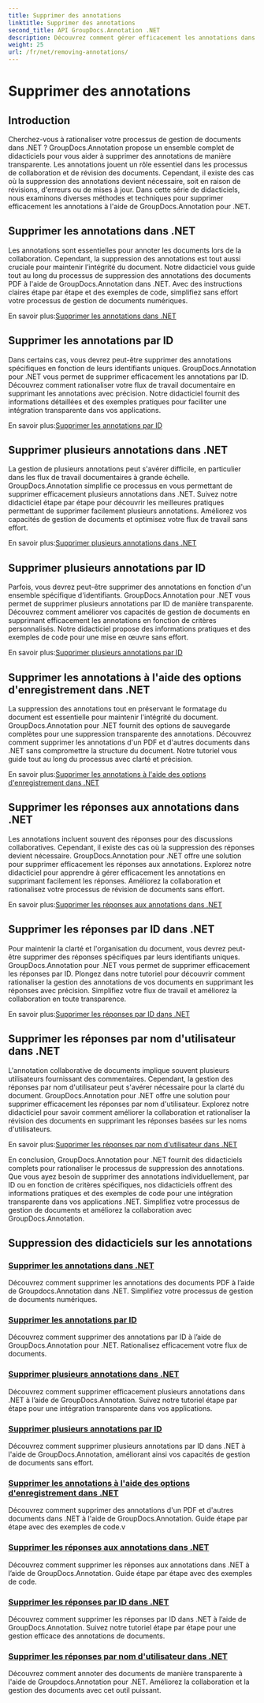 ```yaml
---
title: Supprimer des annotations
linktitle: Supprimer des annotations
second_title: API GroupDocs.Annotation .NET
description: Découvrez comment gérer efficacement les annotations dans .NET avec les didacticiels GroupDocs.Annotation. Rationalisez votre flux de travail documentaire et améliorez la collaboration en toute transparence.
weight: 25
url: /fr/net/removing-annotations/
---
```


# Supprimer des annotations

## Introduction

Cherchez-vous à rationaliser votre processus de gestion de documents dans .NET ? GroupDocs.Annotation propose un ensemble complet de didacticiels pour vous aider à supprimer des annotations de manière transparente. Les annotations jouent un rôle essentiel dans les processus de collaboration et de révision des documents. Cependant, il existe des cas où la suppression des annotations devient nécessaire, soit en raison de révisions, d'erreurs ou de mises à jour. Dans cette série de didacticiels, nous examinons diverses méthodes et techniques pour supprimer efficacement les annotations à l'aide de GroupDocs.Annotation pour .NET.

## Supprimer les annotations dans .NET
Les annotations sont essentielles pour annoter les documents lors de la collaboration. Cependant, la suppression des annotations est tout aussi cruciale pour maintenir l’intégrité du document. Notre didacticiel vous guide tout au long du processus de suppression des annotations des documents PDF à l'aide de GroupDocs.Annotation dans .NET. Avec des instructions claires étape par étape et des exemples de code, simplifiez sans effort votre processus de gestion de documents numériques.

 En savoir plus:[Supprimer les annotations dans .NET](./remove-annotations/)

## Supprimer les annotations par ID
Dans certains cas, vous devrez peut-être supprimer des annotations spécifiques en fonction de leurs identifiants uniques. GroupDocs.Annotation pour .NET vous permet de supprimer efficacement les annotations par ID. Découvrez comment rationaliser votre flux de travail documentaire en supprimant les annotations avec précision. Notre didacticiel fournit des informations détaillées et des exemples pratiques pour faciliter une intégration transparente dans vos applications.

 En savoir plus:[Supprimer les annotations par ID](./remove-annotations-by-id/)

## Supprimer plusieurs annotations dans .NET
La gestion de plusieurs annotations peut s'avérer difficile, en particulier dans les flux de travail documentaires à grande échelle. GroupDocs.Annotation simplifie ce processus en vous permettant de supprimer efficacement plusieurs annotations dans .NET. Suivez notre didacticiel étape par étape pour découvrir les meilleures pratiques permettant de supprimer facilement plusieurs annotations. Améliorez vos capacités de gestion de documents et optimisez votre flux de travail sans effort.

 En savoir plus:[Supprimer plusieurs annotations dans .NET](./remove-multiple-annotations/)

## Supprimer plusieurs annotations par ID
Parfois, vous devrez peut-être supprimer des annotations en fonction d'un ensemble spécifique d'identifiants. GroupDocs.Annotation pour .NET vous permet de supprimer plusieurs annotations par ID de manière transparente. Découvrez comment améliorer vos capacités de gestion de documents en supprimant efficacement les annotations en fonction de critères personnalisés. Notre didacticiel propose des informations pratiques et des exemples de code pour une mise en œuvre sans effort.

 En savoir plus:[Supprimer plusieurs annotations par ID](./remove-multiple-annotations-by-ids/)

## Supprimer les annotations à l'aide des options d'enregistrement dans .NET
La suppression des annotations tout en préservant le formatage du document est essentielle pour maintenir l'intégrité du document. GroupDocs.Annotation pour .NET fournit des options de sauvegarde complètes pour une suppression transparente des annotations. Découvrez comment supprimer les annotations d'un PDF et d'autres documents dans .NET sans compromettre la structure du document. Notre tutoriel vous guide tout au long du processus avec clarté et précision.

 En savoir plus:[Supprimer les annotations à l'aide des options d'enregistrement dans .NET](./remove-annotations-using-save-options/)

## Supprimer les réponses aux annotations dans .NET
Les annotations incluent souvent des réponses pour des discussions collaboratives. Cependant, il existe des cas où la suppression des réponses devient nécessaire. GroupDocs.Annotation pour .NET offre une solution pour supprimer efficacement les réponses aux annotations. Explorez notre didacticiel pour apprendre à gérer efficacement les annotations en supprimant facilement les réponses. Améliorez la collaboration et rationalisez votre processus de révision de documents sans effort.

 En savoir plus:[Supprimer les réponses aux annotations dans .NET](./remove-replies-to-annotations/)

## Supprimer les réponses par ID dans .NET
Pour maintenir la clarté et l'organisation du document, vous devrez peut-être supprimer des réponses spécifiques par leurs identifiants uniques. GroupDocs.Annotation pour .NET vous permet de supprimer efficacement les réponses par ID. Plongez dans notre tutoriel pour découvrir comment rationaliser la gestion des annotations de vos documents en supprimant les réponses avec précision. Simplifiez votre flux de travail et améliorez la collaboration en toute transparence.

 En savoir plus:[Supprimer les réponses par ID dans .NET](./remove-replies-by-id/)

## Supprimer les réponses par nom d'utilisateur dans .NET
L'annotation collaborative de documents implique souvent plusieurs utilisateurs fournissant des commentaires. Cependant, la gestion des réponses par nom d'utilisateur peut s'avérer nécessaire pour la clarté du document. GroupDocs.Annotation pour .NET offre une solution pour supprimer efficacement les réponses par nom d'utilisateur. Explorez notre didacticiel pour savoir comment améliorer la collaboration et rationaliser la révision des documents en supprimant les réponses basées sur les noms d'utilisateurs.

 En savoir plus:[Supprimer les réponses par nom d'utilisateur dans .NET](./remove-replies-by-username/)

En conclusion, GroupDocs.Annotation pour .NET fournit des didacticiels complets pour rationaliser le processus de suppression des annotations. Que vous ayez besoin de supprimer des annotations individuellement, par ID ou en fonction de critères spécifiques, nos didacticiels offrent des informations pratiques et des exemples de code pour une intégration transparente dans vos applications .NET. Simplifiez votre processus de gestion de documents et améliorez la collaboration avec GroupDocs.Annotation.
## Suppression des didacticiels sur les annotations
### [Supprimer les annotations dans .NET](./remove-annotations/)
Découvrez comment supprimer les annotations des documents PDF à l’aide de Groupdocs.Annotation dans .NET. Simplifiez votre processus de gestion de documents numériques.
### [Supprimer les annotations par ID](./remove-annotations-by-id/)
Découvrez comment supprimer des annotations par ID à l’aide de GroupDocs.Annotation pour .NET. Rationalisez efficacement votre flux de documents.
### [Supprimer plusieurs annotations dans .NET](./remove-multiple-annotations/)
Découvrez comment supprimer efficacement plusieurs annotations dans .NET à l’aide de GroupDocs.Annotation. Suivez notre tutoriel étape par étape pour une intégration transparente dans vos applications.
### [Supprimer plusieurs annotations par ID](./remove-multiple-annotations-by-ids/)
Découvrez comment supprimer plusieurs annotations par ID dans .NET à l'aide de GroupDocs.Annotation, améliorant ainsi vos capacités de gestion de documents sans effort.
### [Supprimer les annotations à l'aide des options d'enregistrement dans .NET](./remove-annotations-using-save-options/)
Découvrez comment supprimer des annotations d'un PDF et d'autres documents dans .NET à l'aide de GroupDocs.Annotation. Guide étape par étape avec des exemples de code.v
### [Supprimer les réponses aux annotations dans .NET](./remove-replies-to-annotations/)
Découvrez comment supprimer les réponses aux annotations dans .NET à l’aide de GroupDocs.Annotation. Guide étape par étape avec des exemples de code.
### [Supprimer les réponses par ID dans .NET](./remove-replies-by-id/)
Découvrez comment supprimer les réponses par ID dans .NET à l’aide de GroupDocs.Annotation. Suivez notre tutoriel étape par étape pour une gestion efficace des annotations de documents.
### [Supprimer les réponses par nom d'utilisateur dans .NET](./remove-replies-by-username/)
Découvrez comment annoter des documents de manière transparente à l'aide de Groupdocs.Annotation pour .NET. Améliorez la collaboration et la gestion des documents avec cet outil puissant.